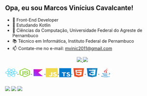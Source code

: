 ## Opa,  eu sou Marcos Vinícius Cavalcante!

- 🔭 Front-End Developer
- 🧮 Estudando Kotlin
- 🌱 Ciências da Computação, Universidade Federal do Agreste de Pernambuco
- 📚 Técnico em Informática, Instituto Federal de Pernambuco
- 📫 Contate-me no e-mail: mvinic2011@gmail.com

<div align="center">
  <a href="https://github.com/mvinicavalcante">
  <img height="180em" src="https://github-readme-stats.vercel.app/api?username=mvinicavalcante&show_icons=true&theme=dark&include_all_commits=true&count_private=true"/>
  <img height="180em" src="https://github-readme-stats.vercel.app/api/top-langs/?username=mvinicavalcante&layout=compact&langs_count=7&theme=dark"/>
</div>
<div style="display: inline_block"><br>
  <img align="center" alt="Rafa-React" height="30" width="40" src="https://raw.githubusercontent.com/devicons/devicon/master/icons/react/react-original.svg">
  <img align="center" alt="MV-php" height="30" width="40" src="https://raw.githubusercontent.com/devicons/devicon/master/icons/nodejs/nodejs-original.svg">
  <img align="center" alt="Rafa-React" height="30" width="40" src="https://raw.githubusercontent.com/devicons/devicon/master/icons/kotlin/kotlin-original.svg">
  <img align="center" alt="MV-Js" height="30" width="40" src="https://raw.githubusercontent.com/devicons/devicon/master/icons/javascript/javascript-plain.svg">
  <img align="center" alt="MV-php" height="30" width="40" src="https://raw.githubusercontent.com/devicons/devicon/master/icons/typescript/typescript-original.svg">
  <img align="center" alt="MV-HTML" height="30" width="40" src="https://raw.githubusercontent.com/devicons/devicon/master/icons/html5/html5-original.svg">
  <img align="center" alt="MV-CSS" height="30" width="40" src="https://raw.githubusercontent.com/devicons/devicon/master/icons/css3/css3-original.svg">
  <img align="center" alt="MV-java" height="30" width="40" src="https://raw.githubusercontent.com/devicons/devicon/master/icons/java/java-original.svg">
</div>

##

<div>
    <a href="https://instagram.com/m.v_cavalcante" target="_blank"><img src="https://img.shields.io/badge/-Instagram-%23E4405F?style=for-the-badge&logo=instagram&logoColor=white" target="_blank"></a>
    <a href = "mailto:mvinic2011@gmail.com"><img src="https://img.shields.io/badge/-Gmail-%23333?style=for-the-badge&logo=gmail&logoColor=white" target="_blank"></a>
    <a href="https://www.linkedin.com/in/marcos-vinícius-cavalcante-oliveira-96527b15a/" target="_blank"><img src="https://img.shields.io/badge/-LinkedIn-%230077B5?style=for-the-badge&logo=linkedin&logoColor=white" target="_blank"></a> 
</div>
